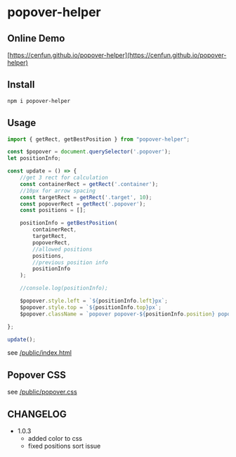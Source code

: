 # popover-helper
## Online Demo
[https://cenfun.github.io/popover-helper](https://cenfun.github.io/popover-helper)

## Install
```sh
npm i popover-helper
```

## Usage
```js
import { getRect, getBestPosition } from "popover-helper";

const $popover = document.querySelector('.popover');
let positionInfo;

const update = () => {
    //get 3 rect for calculation
    const containerRect = getRect('.container');
    //10px for arrow spacing
    const targetRect = getRect('.target', 10);
    const popoverRect = getRect('.popover');
    const positions = [];

    positionInfo = getBestPosition(
        containerRect,
        targetRect,
        popoverRect,
        //allowed positions
        positions,
        //previous position info
        positionInfo
    );

    //console.log(positionInfo);

    $popover.style.left = `${positionInfo.left}px`;
    $popover.style.top = `${positionInfo.top}px`;
    $popover.className = `popover popover-${positionInfo.position} popover-${positionInfo.type}`;

};

update();

```
see [/public/index.html](/public/index.html)

## Popover CSS
see [/public/popover.css](/public/popover.css)

## CHANGELOG

- 1.0.3
    - added color to css
    - fixed positions sort issue